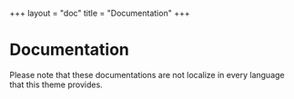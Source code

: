 +++
layout = "doc"
title = "Documentation"
+++
# Documentation
Please note that these documentations are not localize in every language that this theme provides.